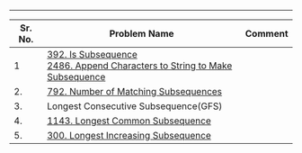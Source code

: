 
---

| Sr. No. | Problem Name                                                                                                                                                                                                    | Comment |
| ------- | --------------------------------------------------------------------------------------------------------------------------------------------------------------------------------------------------------------- | ------- |
| 1       | [392. Is Subsequence](https://leetcode.com/problems/is-subsequence/)<br>[2486. Append Characters to String to Make Subsequence](https://leetcode.com/problems/append-characters-to-string-to-make-subsequence/) |         |
| 2.      | [792. Number of Matching Subsequences](https://leetcode.com/problems/number-of-matching-subsequences/)                                                                                                          |         |
| 3.      | Longest Consecutive Subsequence(GFS)                                                                                                                                                                            |         |
| 4.      | [1143. Longest Common Subsequence](https://leetcode.com/problems/longest-common-subsequence/)                                                                                                                   |         |
| 5.      | [300. Longest Increasing Subsequence](https://leetcode.com/problems/longest-increasing-subsequence/)                                                                                                            |         |



